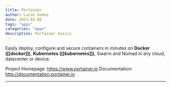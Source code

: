 ```yaml
---
title: Portainer
author: Lucas Gomes
date: 2023-02-06
tags: "apps"
categories: "apps"
description: Portainer basics
---
```


Easily deploy, configure and secure containers in minutes on **Docker ([[docker]])**, **Kubernetes ([[kubernetes]])**, Swarm and Nomad in any cloud, datacenter or device.

Project Homepage: <https://www.portainer.io>
Documentation: <http://documentation.portainer.io>

---

